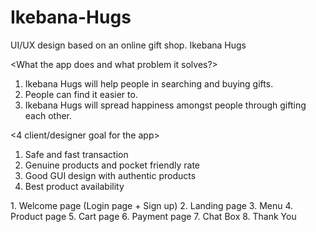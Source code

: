 # Ikebana-Hugs
UI/UX design based on an online gift shop.
<App name>
Ikebana Hugs

<What the app does and what problem it solves?>
1. Ikebana Hugs will help people in searching and buying gifts.
2. People can find it easier to.
3. Ikebana Hugs will spread happiness amongst people through gifting each other.

<4 client/designer goal for the app>
1. Safe and fast transaction
2. Genuine products and pocket friendly rate
3. Good GUI design with authentic products
4. Best product availability

<sitemap>
1. Welcome page (Login page + Sign up)
2. Landing page 
3. Menu
4. Product page
5.  Cart page
6.  Payment page
7.  Chat Box
8.  Thank You
